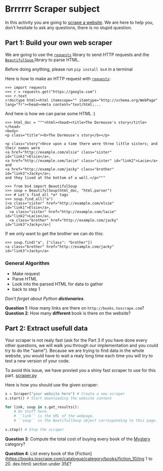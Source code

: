 # Brrrrrr Scraper subject

In this activity you are going to [scrape a website](https://en.wikipedia.org/wiki/Web_scraping). We are here to help you, don't hesitate to ask any questions, there is no stupid question.

## Part 1: Build your own web scraper

We are going to use the [`requests`](https://requests.readthedocs.io/en/latest/user/quickstart/) library to send HTTP requests and the [`BeautifulSoup` ](https://www.crummy.com/software/BeautifulSoup/bs4/doc/) library to parse HTML.

Before doing anything, please run ``pip install bs4`` in a terminal

Here is how to make an HTTP request with [`requests`](https://requests.readthedocs.io/en/latest/user/quickstart/):
```python3
>>> import requests
>>> r = requests.get("https://google.com")
>>> r.text
<!doctype html><html itemscope="" itemtype="http://schema.org/WebPage" lang="fr"><head><meta content="text/html;...
```

And here is how we can parse some HTML :)
```python3
>>> html_doc = """<html><head><title>The Dormouse's story</title></head>
<body>
<p class="title"><b>The Dormouse's story</b></p>

<p class="story">Once upon a time there were three little sisters; and their names were
<a href="http://example.com/elsie" class="sister" id="link1">Elsie</a>,
<a href="http://example.com/lacie" class="sister" id="link2">Lacie</a> and
<a href="http://example.com/jacky" class="brother" id="link3">Jacky</a>;
and they lived at the bottom of a well.</p>"""

>>> from bs4 import BeautifulSoup
>>> soup = BeautifulSoup(html_doc, "html.parser")
>>> # Let's find all *a* tags
>>> soup.find_all("a")
[<a class="sister" href="http://example.com/elsie" id="link1">Elsie</a>,
  <a class="sister" href="http://example.com/lacie" id="link2">Lacie</a>,
  <a class="brother" href="http://example.com/jacky" id="link3">Jacky</a>]
```

If we only want to get the brother we can do this:
```python3
>>> soup.find("a", {"class": "brother"})
<a class="brother" href="http://example.com/jacky" id="link3">Jacky</a>
```

### General Algorithm
- Make request
- Parse HTML
- Look into the parsed HTML for data to gather
- back to step 1

*Don't forget about Python __dictionaries__*.

**Question 1**: How many links are there on ``http://books.toscrape.com``?
**Question 2**: How many **different** book is there on the website?


## Part 2: Extract usefull data
Your scraper is not realy fast (ask for the Part 3 if you have done every other questions, we will walk you through our implementation and you could try to do the "same"). Because we are trying to find data in the whole website, you would have to wait a realy long time each time you will try to test a new version of your code.

To avoid this issue, we have provied you a shiny fast scraper to use for this part. [scraper.py](https://gist.githubusercontent.com/n1tram1/a87cba1ea6972cc0b0dbffe207933b05/raw/696258e8e7b4882770c325db4c14747aa4496423/scraper.py)

Here is how you should use the given scraper:
``` python
s = Scraper("your website here") # Create a new scraper
s.start() # Start downloading the website content

for link, soup in s.get_results():
    # Do stuff here.
    # ``link`` is the URL of the webpage.
    # ``soup`` is the BeatifullSoup object corresponding to this page.
    
s.stop() # Stop the scraper
```

**Question 3**: Compute the total cost of buying every book of the [Mystery](https://books.toscrape.com/catalogue/category/books/mystery_3/index.html) category?

**Question 4**: List every book of the [Fiction](https://books.toscrape.com/catalogue/category/books/fiction_10/ing 1 to 20. dex.html) section under 35£?
